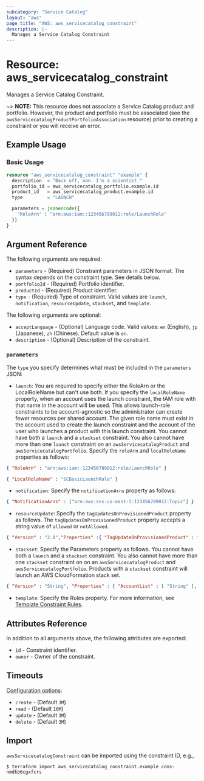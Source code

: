 ```yaml
---
subcategory: "Service Catalog"
layout: "aws"
page_title: "AWS: aws_servicecatalog_constraint"
description: |-
  Manages a Service Catalog Constraint
---
```


# Resource: aws_servicecatalog_constraint

Manages a Service Catalog Constraint.

~> **NOTE:** This resource does not associate a Service Catalog product and portfolio. However, the product and portfolio must be associated (see the `awsServicecatalogProductPortfolioAssociation` resource) prior to creating a constraint or you will receive an error.

## Example Usage

### Basic Usage

```terraform
resource "aws_servicecatalog_constraint" "example" {
  description  = "Back off, man. I'm a scientist."
  portfolio_id = aws_servicecatalog_portfolio.example.id
  product_id   = aws_servicecatalog_product.example.id
  type         = "LAUNCH"

  parameters = jsonencode({
    "RoleArn" : "arn:aws:iam::123456789012:role/LaunchRole"
  })
}
```

## Argument Reference

The following arguments are required:

* `parameters` - (Required) Constraint parameters in JSON format. The syntax depends on the constraint type. See details below.
* `portfolioId` - (Required) Portfolio identifier.
* `productId` - (Required) Product identifier.
* `type` - (Required) Type of constraint. Valid values are `launch`, `notification`, `resourceUpdate`, `stackset`, and `template`.

The following arguments are optional:

* `acceptLanguage` - (Optional) Language code. Valid values: `en` (English), `jp` (Japanese), `zh` (Chinese). Default value is `en`.
* `description` - (Optional) Description of the constraint.

### `parameters`

The `type` you specify determines what must be included in the `parameters` JSON:

* `launch`: You are required to specify either the RoleArn or the LocalRoleName but can't use both. If you specify the `localRoleName` property, when an account uses the launch constraint, the IAM role with that name in the account will be used. This allows launch-role constraints to be account-agnostic so the administrator can create fewer resources per shared account. The given role name must exist in the account used to create the launch constraint and the account of the user who launches a product with this launch constraint. You cannot have both a `launch` and a `stackset` constraint. You also cannot have more than one `launch` constraint on an `awsServicecatalogProduct` and `awsServicecatalogPortfolio`. Specify the `roleArn` and `localRoleName` properties as follows:

```json
{ "RoleArn" : "arn:aws:iam::123456789012:role/LaunchRole" }
```

```json
{ "LocalRoleName" : "SCBasicLaunchRole" }
```

* `notification`: Specify the `notificationArns` property as follows:

```json
{ "NotificationArns" : ["arn:aws:sns:us-east-1:123456789012:Topic"] }
```

* `resourceUpdate`: Specify the `tagUpdatesOnProvisionedProduct` property as follows. The `tagUpdatesOnProvisionedProduct` property accepts a string value of `allowed` or `notAllowed`.

```json
{ "Version" : "2.0","Properties" :{ "TagUpdateOnProvisionedProduct" : "String" }}
```

* `stackset`: Specify the Parameters property as follows. You cannot have both a `launch` and a `stackset` constraint. You also cannot have more than one `stackset` constraint on on an `awsServicecatalogProduct` and `awsServicecatalogPortfolio`. Products with a `stackset` constraint will launch an AWS CloudFormation stack set.

```json
{ "Version" : "String", "Properties" : { "AccountList" : [ "String" ], "RegionList" : [ "String" ], "AdminRole" : "String", "ExecutionRole" : "String" }}
```

* `template`: Specify the Rules property. For more information, see [Template Constraint Rules](http://docs.aws.amazon.com/servicecatalog/latest/adminguide/reference-template_constraint_rules.html).

## Attributes Reference

In addition to all arguments above, the following attributes are exported:

* `id` - Constraint identifier.
* `owner` - Owner of the constraint.

## Timeouts

[Configuration options](https://developer.hashicorp.com/terraform/language/resources/syntax#operation-timeouts):

- `create` - (Default `3M`)
- `read` - (Default `10M`)
- `update` - (Default `3M`)
- `delete` - (Default `3M`)

## Import

`awsServicecatalogConstraint` can be imported using the constraint ID, e.g.,

```
$ terraform import aws_servicecatalog_constraint.example cons-nmdkb6cgxfcrs
```

<!-- cache-key: cdktf-0.17.0-pre.15 input-fd246923b7245b26228dee9b56e17c276b47840be8f2749a989478548f86e74a -->